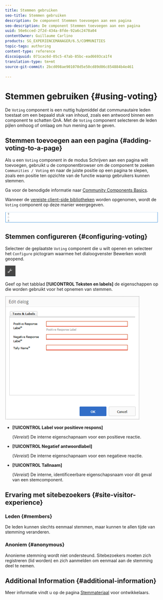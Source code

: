 ```yaml
---
title: Stemmen gebruiken
seo-title: Stemmen gebruiken
description: De component Stemmen toevoegen aan een pagina
seo-description: De component Stemmen toevoegen aan een pagina
uuid: 56e6cced-2f2d-434a-8fde-92a6c2478a04
contentOwner: Guillaume Carlino
products: SG_EXPERIENCEMANAGER/6.5/COMMUNITIES
topic-tags: authoring
content-type: reference
discoiquuid: 071cac6d-05c5-47ab-85bc-ead6693ca1f4
translation-type: tm+mt
source-git-commit: 2bcd098ae901070d5e50cd89d06c854884b4e461

---
```



# Stemmen gebruiken {#using-voting}

De `Voting` component is een nuttig hulpmiddel dat communautaire leden toestaat om een bepaald stuk van inhoud, zoals een antwoord binnen een component te schatten QnA. Met de `Voting` component selecteren de leden pijlen omhoog of omlaag om hun mening aan te geven.

## Stemmen toevoegen aan een pagina {#adding-voting-to-a-page}

Als u een `Voting` component in de modus Schrijven aan een pagina wilt toevoegen, gebruikt u de componentbrowser om de component te zoeken `Communities / Voting` en naar de juiste positie op een pagina te slepen, zoals een positie ten opzichte van de functie waarop gebruikers kunnen stemmen.

Ga voor de benodigde informatie naar [Community Components Basics](basics.md).

Wanneer de [vereiste client-side bibliotheken](essentials-voting.md#essentials-for-client-side) worden opgenomen, wordt de `Voting` component op deze manier weergegeven.

![chlimage_1-307](assets/chlimage_1-307.png)

## Stemmen configureren {#configuring-voting}

Selecteer de geplaatste `Voting` component die u wilt openen en selecteer het `Configure` pictogram waarmee het dialoogvenster Bewerken wordt geopend.

![chlimage_1-308](assets/chlimage_1-308.png)

Geef op het tabblad **[!UICONTROL Teksten en labels]** de eigenschappen op die worden gebruikt voor het opnemen van stemmen.

![chlimage_1-309](assets/chlimage_1-309.png)

* **[!UICONTROL Label voor positieve respons]**

   (*Vereist*) De interne eigenschapnaam voor een positieve reactie.

* **[!UICONTROL Negatief antwoordlabel]**

   (*Vereist*) De interne eigenschapnaam voor een negatieve reactie.

* **[!UICONTROL Tallnaam]**

   (*Vereist*) De interne, identificeerbare eigenschapsnaam voor dit geval van een stemcomponent.

## Ervaring met sitebezoekers {#site-visitor-experience}

### Leden {#members}

De leden kunnen slechts eenmaal stemmen, maar kunnen te allen tijde van stemming veranderen.

### Anoniem {#anonymous}

Anonieme stemming wordt niet ondersteund. Sitebezoekers moeten zich registreren (lid worden) en zich aanmelden om eenmaal aan de stemming deel te nemen.

## Additional Information {#additional-information}

Meer informatie vindt u op de pagina [Stemmateriaal](essentials-voting.md) voor ontwikkelaars.
